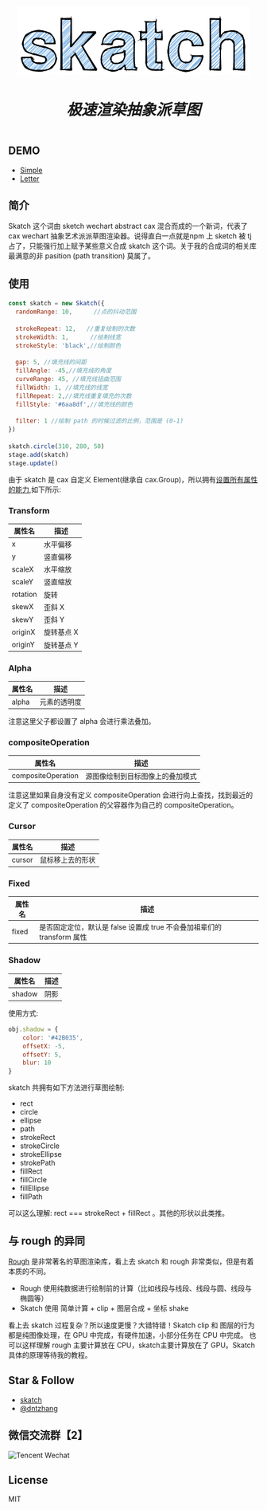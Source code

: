 
<p align="center">
  <a href ="https://dntzhang.github.io/wechart/packages/skatch/examples/letter/"><img alt="skatch" src="./asset/skatch.png"></a>
</p>
<h5 align="center" style="font-size:30px;">
极速渲染抽象派草图
</h5>

## DEMO

* [Simple](https://dntzhang.github.io/wechart/packages/skatch/examples/simple/)
* [Letter](https://dntzhang.github.io/wechart/packages/skatch/examples/letter/)

## 简介

 Skatch 这个词由 sketch wechart abstract cax 混合而成的一个新词，代表了cax wechart 抽象艺术派派草图渲染器。说得直白一点就是npm 上 sketch 被 tj 占了，只能强行加上赋予某些意义合成 skatch 这个词。关于我的合成词的相关库最满意的非 pasition (path transition) 莫属了。

## 使用

``` js
const skatch = new Skatch({
  randomRange: 10,      //点的抖动范围
  
  strokeRepeat: 12,   //重复绘制的次数
  strokeWidth: 1,      //绘制线宽
  strokeStyle: 'black',//绘制颜色

  gap: 5, //填充线的间距
  fillAngle: -45,//填充线的角度
  curveRange: 45, //填充线扭曲范围
  fillWidth: 1, //填充线的线宽
  fillRepeat: 2,//填充线重复填充的次数
  fillStyle: '#6aa8df',//填充线的颜色

  filter: 1 //绘制 path 的时候过滤的比例，范围是 (0-1)
})

skatch.circle(310, 280, 50)
stage.add(skatch)
stage.update()
```

由于 skatch 是 cax 自定义 Element(继承自 cax.Group)，所以拥有[设置所有属性的能力](https://github.com/dntzhang/cax#%E5%B1%9E%E6%80%A7),如下所示:

### Transform

|属性名      |描述   |
|---|---|
| x | 水平偏移 |
| y | 竖直偏移 |
| scaleX | 水平缩放 |
| scaleY | 竖直缩放 |
| rotation | 旋转 |
| skewX | 歪斜 X |
| skewY | 歪斜 Y |
| originX | 旋转基点 X |
| originY | 旋转基点 Y |

### Alpha

|属性名      |描述   |
|---|---|
| alpha | 元素的透明度 |

注意这里父子都设置了 alpha 会进行乘法叠加。

### compositeOperation 

|属性名      |描述   |
|---|---|
| compositeOperation | 源图像绘制到目标图像上的叠加模式 |

注意这里如果自身没有定义 compositeOperation 会进行向上查找，找到最近的定义了 compositeOperation 的父容器作为自己的 compositeOperation。

### Cursor

|属性名      |描述   |
|---|---|
| cursor | 鼠标移上去的形状 |

### Fixed

|属性名      |描述   |
|---|---|
| fixed | 是否固定定位，默认是 false 设置成 true 不会叠加祖辈们的 transform 属性|

### Shadow

|属性名      |描述   |
|---|---|
| shadow | 阴影|

使用方式:

```js
obj.shadow = {
    color: '#42B035',
    offsetX: -5,
    offsetY: 5,
    blur: 10
}
```

skatch 共拥有如下方法进行草图绘制:

* rect
* circle
* ellipse
* path
* strokeRect
* strokeCircle
* strokeEllipse
* strokePath
* fillRect
* fillCircle
* fillEllipse
* fillPath

可以这么理解: rect === strokeRect + fillRect 。其他的形状以此类推。

## 与 rough 的异同

[Rough](https://github.com/pshihn/rough) 是非常著名的草图渲染库，看上去 skatch 和 rough 非常类似，但是有着本质的不同。

* Rough 使用纯数据进行绘制前的计算（比如线段与线段、线段与圆、线段与椭圆等）
* Skatch 使用 简单计算 + clip + 图层合成 + 坐标 shake

看上去 skatch 过程复杂？所以速度更慢？大错特错！Skatch clip 和 图层的行为都是纯图像处理，在 GPU 中完成，有硬件加速，小部分任务在 CPU 中完成。
也可以这样理解 rough 主要计算放在 CPU，skatch主要计算放在了 GPU。Skatch 具体的原理等待我的教程。


## Star & Follow

* [skatch](https://github.com/dntzhang/wechart/tree/master/packages/skatch)
* [@dntzhang](https://github.com/dntzhang/)

## 微信交流群【2】

![Tencent Wechat](https://github.com/dntzhang/wechart/raw/master/asset/g2.png) 

## License

MIT 
